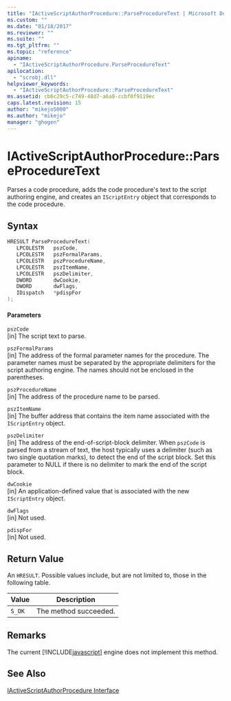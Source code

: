 ```yaml
---
title: "IActiveScriptAuthorProcedure::ParseProcedureText | Microsoft Docs"
ms.custom: ""
ms.date: "01/18/2017"
ms.reviewer: ""
ms.suite: ""
ms.tgt_pltfrm: ""
ms.topic: "reference"
apiname: 
  - "IActiveScriptAuthorProcedure.ParseProcedureText"
apilocation: 
  - "scrobj.dll"
helpviewer_keywords: 
  - "IActiveScriptAuthorProcedure::ParseProcedureText"
ms.assetid: cb6c29c5-c749-48d7-a6a8-ccbf0f9119ec
caps.latest.revision: 15
author: "mikejo5000"
ms.author: "mikejo"
manager: "ghogen"
---
```

# IActiveScriptAuthorProcedure::ParseProcedureText
Parses a code procedure, adds the code procedure's text to the script authoring engine, and creates an `IScriptEntry` object that corresponds to the code procedure.  
  
## Syntax  
  
```cpp
HRESULT ParseProcedureText(  
   LPCOLESTR   pszCode,  
   LPCOLESTR   pszFormalParams,  
   LPCOLESTR   pszProcedureName,  
   LPCOLESTR   pszItemName,  
   LPCOLESTR   pszDelimiter,  
   DWORD       dwCookie,  
   DWORD       dwFlags,  
   IDispatch   *pdispFor  
);  
```  
  
#### Parameters  
 `pszCode`  
 [in] The script text to parse.  
  
 `pszFormalParams`  
 [in] The address of the formal parameter names for the procedure. The parameter names must be separated by the appropriate delimiters for the script authoring engine. The names should not be enclosed in the parentheses.  
  
 `pszProcedureName`  
 [in] The address of the procedure name to be parsed.  
  
 `pszItemName`  
 [in] The buffer address that contains the item name associated with the `IScriptEntry` object.  
  
 `pszDelimiter`  
 [in] The address of the end-of-script-block delimiter. When `pszCode` is parsed from a stream of text, the host typically uses a delimiter (such as two single quotation marks), to detect the end of the script block. Set this parameter to NULL if there is no delimiter to mark the end of the script block.  
  
 `dwCookie`  
 [in] An application-defined value that is associated with the new `IScriptEntry` object.  
  
 `dwFlags`  
 [in] Not used.  
  
 `pdispFor`  
 [in] Not used.  
  
## Return Value  
 An `HRESULT`. Possible values include, but are not limited to, those in the following table.  
  
|Value|Description|  
|-----------|-----------------|  
|`S_OK`|The method succeeded.|  
  
## Remarks  
 The current [!INCLUDE[javascript](../../javascript/includes/javascript-md.md)] engine does not implement this method.  
  
## See Also  
 [IActiveScriptAuthorProcedure Interface](../../winscript/reference/iactivescriptauthorprocedure-interface.md)